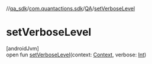 //[qa_sdk](../../../index.md)/[com.quantactions.sdk](../index.md)/[QA](index.md)/[setVerboseLevel](set-verbose-level.md)

# setVerboseLevel

[androidJvm]\
open fun [setVerboseLevel](set-verbose-level.md)(context: [Context](https://developer.android.com/reference/kotlin/android/content/Context.html), verbose: [Int](https://kotlinlang.org/api/latest/jvm/stdlib/kotlin/-int/index.html))
